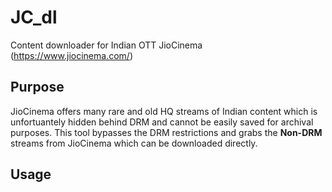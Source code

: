# JC_dl
Content downloader for Indian OTT JioCinema (https://www.jiocinema.com/)

## Purpose
JioCinema offers many rare and old HQ streams of Indian content which is unfortuantely hidden behind DRM and cannot be easily saved for archival purposes. This tool bypasses the DRM restrictions and grabs the **Non-DRM** streams from JioCinema which can be downloaded directly.

## Usage
